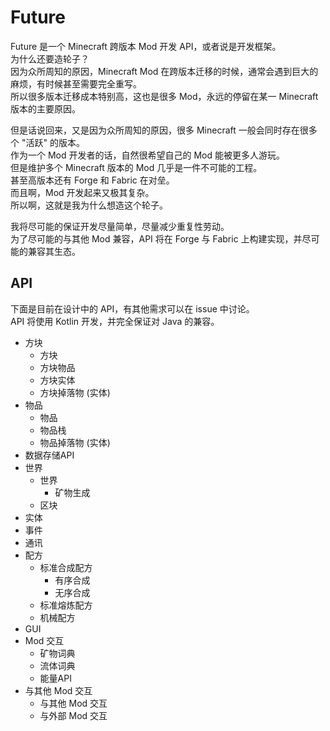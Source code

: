 # Future

Future 是一个 Minecraft 跨版本 Mod 开发 API，或者说是开发框架。  
为什么还要造轮子？  
因为众所周知的原因，Minecraft Mod 在跨版本迁移的时候，通常会遇到巨大的麻烦，有时候甚至需要完全重写。  
所以很多版本迁移成本特别高，这也是很多 Mod，永远的停留在某一 Minecraft 版本的主要原因。

但是话说回来，又是因为众所周知的原因，很多 Minecraft 一般会同时存在很多个 "活跃" 的版本。  
作为一个 Mod 开发者的话，自然很希望自己的 Mod 能被更多人游玩。  
但是维护多个 Minecraft 版本的 Mod 几乎是一件不可能的工程。  
甚至高版本还有 Forge 和 Fabric 在对垒。  
而且啊，Mod 开发起来又极其复杂。  
所以啊，这就是我为什么想造这个轮子。

我将尽可能的保证开发尽量简单，尽量减少重复性劳动。  
为了尽可能的与其他 Mod 兼容，API 将在 Forge 与 Fabric 上构建实现，并尽可能的兼容其生态。

## API
下面是目前在设计中的 API，有其他需求可以在 issue 中讨论。  
API 将使用 Kotlin 开发，并完全保证对 Java 的兼容。

- 方块
  - 方块
  - 方块物品
  - 方块实体
  - 方块掉落物 (实体)
- 物品
  - 物品
  - 物品栈
  - 物品掉落物 (实体)
- 数据存储API
- 世界
  - 世界
    - 矿物生成
  - 区块
- 实体
- 事件
- 通讯
- 配方
  - 标准合成配方
    - 有序合成
    - 无序合成
  - 标准熔炼配方
  - 机械配方
- GUI
- Mod 交互
  - 矿物词典
  - 流体词典
  - 能量API
- 与其他 Mod 交互
  - 与其他 Mod 交互
  - 与外部 Mod 交互